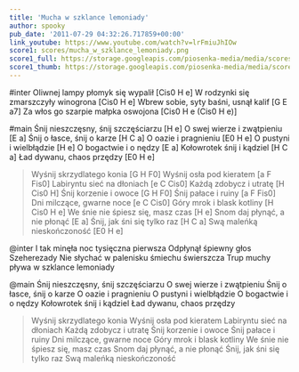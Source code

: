 ```yaml
---
title: 'Mucha w szklance lemoniady'
author: spooky
pub_date: '2011-07-29 04:32:26.717859+00:00'
link_youtube: https://www.youtube.com/watch?v=lrFmiuJhIOw
score1: scores/mucha_w_szklance_lemoniady.png
score1_full: https://storage.googleapis.com/piosenka-media/media/scores/mucha_w_szklance_lemoniady.png
score1_thumb: https://storage.googleapis.com/piosenka-media/media/scores/mucha_w_szklance_lemoniady.png.180x0_q85_upscale.jpg
---
```


#inter
Oliwnej lampy płomyk się wypalił [Cis0 H e]
W rodzynki się zmarszczyły winogrona [Cis0 H e]
Wbrew sobie, syty baśni, usnął kalif [G E a7]
Za włos go szarpie małpka oswojona [Cis0 H e (Cis0 H e)]

#main
Śnij nieszczęsny, śnij szczęściarzu [H e]
O swej wierze i zwątpieniu [E a]
Śnij o łasce, śnij o karze [H C a]
O oazie i pragnieniu [E0 H e]
O pustyni i wielbłądzie [H e]
O bogactwie i o nędzy [E a]
Kołowrotek śnij i kądziel [H C a]
Ład dywanu, chaos przędzy [E0 H e]
>Wyśnij skrzydlatego konia [G H F0]
>Wyśnij osła pod kieratem [a F Fis0]
>Labiryntu sieć na dłoniach [e C Cis0]
>Każdą zdobycz i utratę [H Cis0 H]
Śnij korzenie i owoce [G H F0]
Śnij pałace i ruiny [a F Fis0]
Dni milczące, gwarne noce [e C Cis0]
Góry mrok i blask kotliny [H Cis0 H e]
>We śnie nie śpiesz się, masz czas [H e]
>Snom daj płynąć, a nie płonąć [E a]
>Śnij, jak śni się tylko raz [H C a]
>Swą maleńką nieskończoność [E0 H e]

@inter
I tak minęła noc tysięczna pierwsza
Odpłynął śpiewny głos Szeherezady
Nie słychać w palenisku śmiechu świerszcza
Trup muchy pływa w szklance lemoniady

@main
Śnij nieszczęsny, śnij szczęściarzu
O swej wierze i zwątpieniu
Śnij o łasce, śnij o karze
O oazie i pragnieniu
O pustyni i wielbłądzie
O bogactwie i o nędzy
Kołowrotek śnij i kądziel
Ład dywanu, chaos przędzy
>Wyśnij skrzydlatego konia
>Wyśnij osła pod kieratem
>Labiryntu sieć na dłoniach
>Każdą zdobycz i utratę
Śnij korzenie i owoce
Śnij pałace i ruiny
Dni milczące, gwarne noce
Góry mrok i blask kotliny
>We śnie nie śpiesz się, masz czas
>Snom daj płynąć, a nie płonąć
>Śnij, jak śni się tylko raz
>Swą maleńką nieskończoność